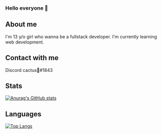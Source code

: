 ### Hello everyone 👋

## About me
I'm 13 y/o girl who wanna be a fullstack developer. I'm currently learning web development.

## Contact with me
Discord
cactus🌵#1843

## Stats
[![Anurag's GitHub stats](https://github-readme-stats.vercel.app/api?username=katrine9176&show_icons=true&theme=tokyonight)](https://github.com/anuraghazra/github-readme-stats)

## Languages
[![Top Langs](https://github-readme-stats.vercel.app/api/top-langs/?username=katrine9176&layout=compact)](https://github.com/anuraghazra/github-readme-stats)

<!--
**katrine9176/katrine9176** is a ✨ _special_ ✨ repository because its `README.md` (this file) appears on your GitHub profile.

Here are some ideas to get you started:

- 🔭 I’m currently working on ...
- 🌱 I’m currently learning ...
- 👯 I’m looking to collaborate on ...
- 🤔 I’m looking for help with ...
- 💬 Ask me about ...
- 📫 How to reach me: ...
- 😄 Pronouns: ...
- ⚡ Fun fact: ...
-->

